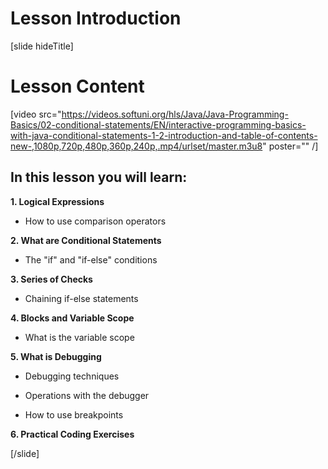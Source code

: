 # Lesson Introduction
[slide hideTitle]

# Lesson Content

[video src="https://videos.softuni.org/hls/Java/Java-Programming-Basics/02-conditional-statements/EN/interactive-programming-basics-with-java-conditional-statements-1-2-introduction-and-table-of-contents-new-,1080p,720p,480p,360p,240p,.mp4/urlset/master.m3u8" poster="" /]

## In this lesson you will learn:

**1. Logical Expressions**

- How to use comparison operators

**2. What are Conditional Statements**

- The "if" and "if-else" conditions

**3. Series of Checks**

- Chaining if-else statements

**4. Blocks and Variable Scope**

- What is the variable scope

**5. What is Debugging**

- Debugging techniques

- Operations with the debugger
- How to use breakpoints


**6. Practical Coding Exercises**




[/slide]
